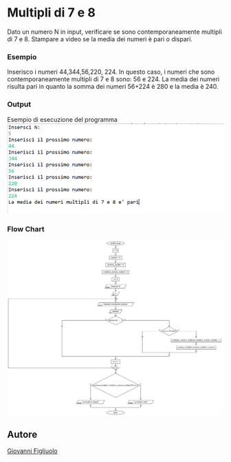 # Multipli di 7 e 8

Dato un numero N in input, verificare se sono contemporaneamente multipli di 7 e 8.
Stampare a video se la media dei numeri è pari o dispari.

### Esempio
Inserisco i numeri 44,344,56,220, 224.
In questo caso, i numeri che sono contemporaneamente multipli di 7 e 8 sono: 56 e 224.
La media dei numeri risulta pari in quanto la somma dei numeri 56+224 è 280 e la media è 240.

### Output
Esempio di esecuzione del programma
![Esempio](multipli_7_8.png)


### Flow Chart
![Flowchart](flowchart_multipli_7_8.png)


## Autore
[Giovanni Figliuolo](https://giovannifigliuolo.it)